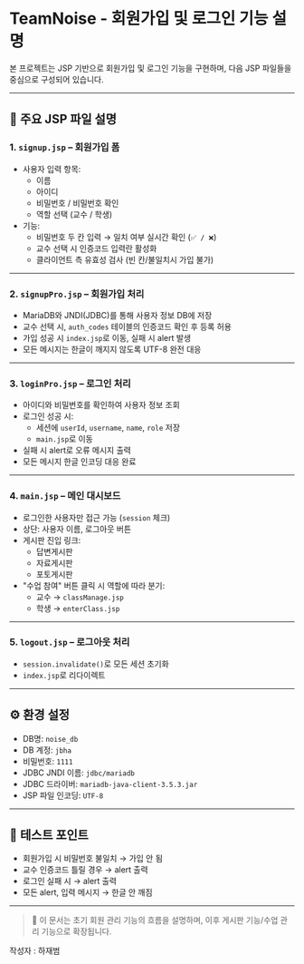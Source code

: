 # TeamNoise - 회원가입 및 로그인 기능 설명

본 프로젝트는 JSP 기반으로 회원가입 및 로그인 기능을 구현하며, 다음 JSP 파일들을 중심으로 구성되어 있습니다.

---

## 📁 주요 JSP 파일 설명

### 1. `signup.jsp` – 회원가입 폼

- 사용자 입력 항목:
  - 이름
  - 아이디
  - 비밀번호 / 비밀번호 확인
  - 역할 선택 (교수 / 학생)
- 기능:
  - 비밀번호 두 칸 입력 → 일치 여부 실시간 확인 (`✅ / ❌`)
  - 교수 선택 시 인증코드 입력란 활성화
  - 클라이언트 측 유효성 검사 (빈 칸/불일치시 가입 불가)

---

### 2. `signupPro.jsp` – 회원가입 처리

- MariaDB와 JNDI(JDBC)를 통해 사용자 정보 DB에 저장
- 교수 선택 시, `auth_codes` 테이블의 인증코드 확인 후 등록 허용
- 가입 성공 시 `index.jsp`로 이동, 실패 시 alert 발생
- 모든 메시지는 한글이 깨지지 않도록 UTF-8 완전 대응

---

### 3. `loginPro.jsp` – 로그인 처리

- 아이디와 비밀번호를 확인하여 사용자 정보 조회
- 로그인 성공 시:
  - 세션에 `userId`, `username`, `name`, `role` 저장
  - `main.jsp`로 이동
- 실패 시 alert로 오류 메시지 출력
- 모든 메시지 한글 인코딩 대응 완료

---

### 4. `main.jsp` – 메인 대시보드

- 로그인한 사용자만 접근 가능 (`session` 체크)
- 상단: 사용자 이름, 로그아웃 버튼
- 게시판 진입 링크:
  - 답변게시판
  - 자료게시판
  - 포토게시판
- "수업 참여" 버튼 클릭 시 역할에 따라 분기:
  - 교수 → `classManage.jsp`
  - 학생 → `enterClass.jsp`

---

### 5. `logout.jsp` – 로그아웃 처리

- `session.invalidate()`로 모든 세션 초기화
- `index.jsp`로 리다이렉트

---

## ⚙️ 환경 설정

- DB명: `noise_db`
- DB 계정: `jbha`
- 비밀번호: `1111`
- JDBC JNDI 이름: `jdbc/mariadb`
- JDBC 드라이버: `mariadb-java-client-3.5.3.jar`
- JSP 파일 인코딩: `UTF-8`

---

## 🧪 테스트 포인트

- 회원가입 시 비밀번호 불일치 → 가입 안 됨
- 교수 인증코드 틀릴 경우 → alert 출력
- 로그인 실패 시 → alert 출력
- 모든 alert, 입력 메시지 → 한글 안 깨짐

---

> 📌 이 문서는 초기 회원 관리 기능의 흐름을 설명하며, 이후 게시판 기능/수업 관리 기능으로 확장됩니다.

작성자 : 하재범
